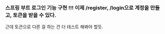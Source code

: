 ### 스프링 부트 로그인 기능 구현 !!! 이제 /register, /login으로 계정을 만들고, 토큰을 받을 수 있다.
근데 토큰으로 다른 걸 하는 건 더 테스트 해봐야 할듯.
